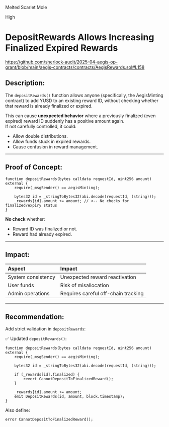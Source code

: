 Melted Scarlet Mole

High

# DepositRewards Allows Increasing Finalized Expired Rewards

https://github.com/sherlock-audit/2025-04-aegis-op-grant/blob/main/aegis-contracts/contracts/AegisRewards.sol#L158


## Description:  
The `depositRewards()` function allows anyone (specifically, the AegisMinting contract) to add YUSD to an existing reward ID, without checking whether that reward is already finalized or expired.

This can cause **unexpected behavior** where a previously finalized (even expired) reward ID suddenly has a positive amount again.  
If not carefully controlled, it could:
- Allow double distributions.
- Allow funds stuck in expired rewards.
- Cause confusion in reward management.

---

## Proof of Concept:

```solidity
function depositRewards(bytes calldata requestId, uint256 amount) external {
    require(_msgSender() == aegisMinting);

    bytes32 id = _stringToBytes32(abi.decode(requestId, (string)));
    _rewards[id].amount += amount; // <-- No checks for finalized/expiry status
}
```

**No check** whether:
- Reward ID was finalized or not.
- Reward had already expired.

---

## Impact:

| Aspect | Impact |
|:---|:---|
| System consistency | Unexpected reward reactivation |
| User funds | Risk of misallocation |
| Admin operations | Requires careful off-chain tracking |

---

## Recommendation:

Add strict validation in `depositRewards`:

✅ Updated `depositRewards()`:
```solidity
function depositRewards(bytes calldata requestId, uint256 amount) external {
    require(_msgSender() == aegisMinting);

    bytes32 id = _stringToBytes32(abi.decode(requestId, (string)));

    if (_rewards[id].finalized) {
        revert CannotDepositToFinalizedReward();
    }

    _rewards[id].amount += amount;
    emit DepositRewards(id, amount, block.timestamp);
}
```

Also define:
```solidity
error CannotDepositToFinalizedReward();
```
